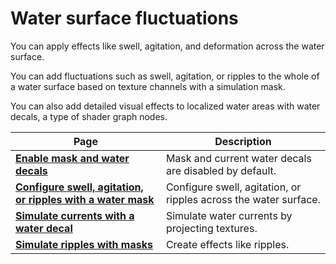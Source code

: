 # Water surface fluctuations

You can apply effects like swell, agitation, and deformation across the water surface.

You can add fluctuations such as swell, agitation, or ripples to the whole of a water surface based on texture channels with a simulation mask.

You can also add detailed visual effects to localized water areas with water decals, a type of shader graph nodes.

| **Page**                                                                              | **Description**                                                             |
|---------------------------------------------------------------------------------------|-----------------------------------------------------------------------------|
| **[Enable mask and water decals](enable-mask-and-water-decals.md)**                   | Mask and current water decals are disabled by default.                      |
| **[Configure swell, agitation, or ripples with a water mask](add-swell-agitation-or-ripples.md)**             | Configure swell, agitation, or ripples across the water surface.                  |
| **[Simulate currents with a water decal](simulating-currents-with-water-decals.md)** | Simulate water currents by projecting textures.                             |
| **[Simulate ripples with masks](simulating-foam-or-ripples-with-masks.md)** | Create effects like ripples.                                        |
